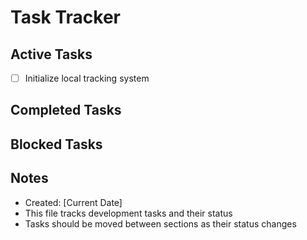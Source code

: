 # Task Tracker

## Active Tasks
- [ ] Initialize local tracking system

## Completed Tasks

## Blocked Tasks

## Notes
- Created: [Current Date]
- This file tracks development tasks and their status
- Tasks should be moved between sections as their status changes
